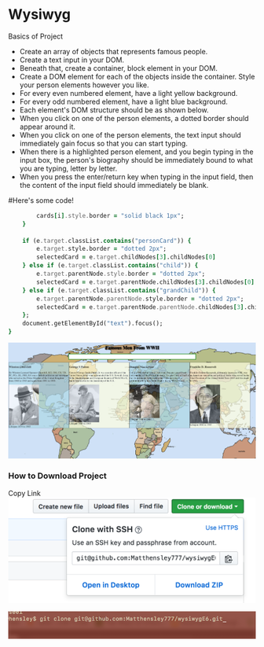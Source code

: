 # Wysiwyg

Basics of Project

* Create an array of objects that represents famous people.
* Create a text input in your DOM.
* Beneath that, create a container, block element in your DOM.
* Create a DOM element for each of the objects inside the container. Style your person elements however you like.
* For every even numbered element, have a light yellow background.
* For every odd numbered element, have a light blue background.
* Each element's DOM structure should be as shown below.
* When you click on one of the person elements, a dotted border should appear around it.
* When you click on one of the person elements, the text input should immediately gain focus so that you can start typing.
* When there is a highlighted person element, and you begin typing in the input box, the person's biography should be immediately bound to what you are typing, letter by letter.
* When you press the enter/return key when typing in the input field, then the content of the input field should immediately be blank.




#Here's some code!

```for (var i = 0; i < cards.length; i++) {
        cards[i].style.border = "solid black 1px";
    }

    if (e.target.classList.contains("personCard")) {
        e.target.style.border = "dotted 2px";
        selectedCard = e.target.childNodes[3].childNodes[0]
    } else if (e.target.classList.contains("child")) {
        e.target.parentNode.style.border = "dotted 2px";
        selectedCard = e.target.parentNode.childNodes[3].childNodes[0]
    } else if (e.target.classList.contains("grandChild")) {
        e.target.parentNode.parentNode.style.border = "dotted 2px";
        selectedCard = e.target.parentNode.parentNode.childNodes[3].childNodes[0]
    };
    document.getElementById("text").focus();
}
```

![Screen Shot of Project](https://github.com/Matthensley777/wysiwygE6/blob/master/images/Screen%20Shot%202017-08-21%20at%206.57.02%20PM.png)

### How to Download Project
Copy Link
![From Wysiwyg Page](https://github.com/Matthensley777/wysiwygE6/blob/master/images/Screen%20Shot%202017-08-19%20at%201.30.29%20PM.png)

![Past into terminal (git clone)](https://github.com/Matthensley777/wysiwygE6/blob/master/images/Screen%20Shot%202017-08-19%20at%201.31.07%20PM.png)

